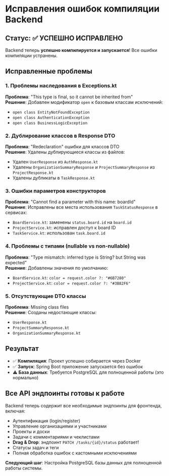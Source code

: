 # Исправления ошибок компиляции Backend

## Статус: ✅ УСПЕШНО ИСПРАВЛЕНО

Backend теперь **успешно компилируется и запускается**! Все ошибки компиляции устранены.

## Исправленные проблемы

### 1. Проблемы наследования в Exceptions.kt
**Проблема**: "This type is final, so it cannot be inherited from"  
**Решение**: Добавлен модификатор `open` к базовым классам исключений:
- `open class EntityNotFoundException`
- `open class AuthenticationException` 
- `open class BusinessLogicException`

### 2. Дублирование классов в Response DTO
**Проблема**: "Redeclaration" ошибки для классов DTO  
**Решение**: Удалены дублирующиеся классы из файлов:
- Удален `UserResponse` из `AuthResponse.kt`
- Удалены `OrganizationSummaryResponse` и `ProjectSummaryResponse` из `ProjectResponse.kt`
- Удалены дубликаты в `TaskResponse.kt`

### 3. Ошибки параметров конструкторов
**Проблема**: "Cannot find a parameter with this name: boardId"  
**Решение**: Исправлены все места использования `TaskStatusResponse` в сервисах:
- `BoardService.kt`: заменены `status.board.id` на `board.id`
- `ProjectService.kt`: исправлен доступ к board ID
- `TaskService.kt`: использован `task.board.id`

### 4. Проблемы с типами (nullable vs non-nullable)
**Проблема**: "Type mismatch: inferred type is String? but String was expected"  
**Решение**: Добавлены значения по умолчанию:
- `BoardService.kt`: `color = request.color ?: "#6B7280"`
- `ProjectService.kt`: `color = request.color ?: "#3B82F6"`

### 5. Отсутствующие DTO классы
**Проблема**: Missing class files  
**Решение**: Созданы недостающие классы:
- `UserResponse.kt`
- `ProjectSummaryResponse.kt`
- `OrganizationSummaryResponse.kt`

## Результат

- ✅ **Компиляция**: Проект успешно собирается через Docker
- ✅ **Запуск**: Spring Boot приложение запускается без ошибок
- ⚠️  **База данных**: Требуется PostgreSQL для полноценной работы (это нормально)

## Все API эндпоинты готовы к работе

Backend теперь содержит все необходимые эндпоинты для фронтенда, включая:
- Аутентификация (login/register)
- Управление организациями и участниками
- Проекты и доски
- Задачи с комментариями и чеклистами
- **Drag & Drop**: эндпоинт `PATCH /tasks/{id}/status` работает!
- Статусы задач и теги
- Полная обработка ошибок с кастомными исключениями

**Следующий шаг**: Настройка PostgreSQL базы данных для полноценной работы системы. 